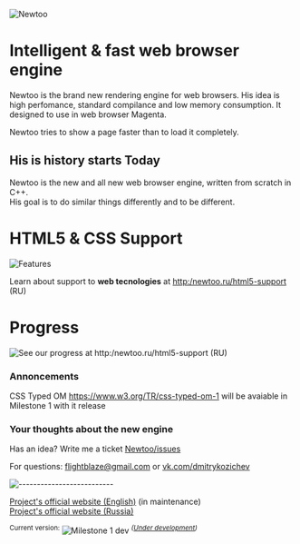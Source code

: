 ![Newtoo](http://newtoo.ru/resources/github/banner.png?u=4)  

# Intelligent & fast web browser engine

Newtoo is the brand new rendering engine for web browsers. His idea is high perfomance, standard compilance and low memory consumption. It designed to use in web browser Magenta.
  
Newtoo tries to show a page faster than to load it completely.  

## His is history starts Today

Newtoo is the new and all new web browser engine, written from scratch in C++.  
His goal is to do similar things differently and to be different.

# HTML5 & CSS Support   

![Features](http://newtoo.ucoz.net/resources/github/features.png)

Learn about support to **web tecnologies** at <http:/newtoo.ru/html5-support> (RU)

# Progress
![See our progress at <http:/newtoo.ru/html5-support> (RU)](http://newtoo.ru/resources/github/progress.png?u=5)  

### Annoncements  

CSS Typed OM <https://www.w3.org/TR/css-typed-om-1> will be avaiable in Milestone 1 with it release

### Your thoughts about the new engine

Has an idea? Write me a ticket [Newtoo/issues](https://github.com/FlightBlaze/Newtoo/issues)

For questions: flightblaze@gmail.com or [vk.com/dmitrykozichev](https://vk.com/dmitrykozichev)

![--------------------------](http://newtoo.ucoz.net/resources/github/splitter.png)
  
[Project's official website (English)](http://newtoo.ru/en-us/ "Newtoo website EN-US") (in maintenance)  
[Project's official website (Russia)](http://newtoo.ru/ "Newtoo website RU")

<sup>Current version:</sup> ![Milestone 1 dev](http://newtoo.ucoz.net/resources/github/version.png) <sup>*([Under development](https://github.com/FlightBlaze/Newtoo/blob/master/TODO.md))*</sup>
